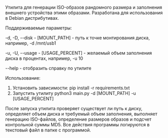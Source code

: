 Утилита для генерации ISO-образов рандомного размера и заполнения внешнего устройства этими образами.
Разработана для использования в Debian дистрибутивах.


Поддерживаемые параметры:

-d, -D, --disk - [MOUNT_PATH] - путь к точке монтирования диска, например, -d /mnt/usb1

-u, -U, --usage - [USAGE_PERCENT] - желаемый объем заполнения диска в процентах, например, -u 10

--help - отобразить справку по утилите

Использование:
1) Установить зависимости:
   pip install -r requirements.txt
2) Запустить утилиту 
   python3 main.py -d [MOUNT_PATH] -u [USAGE_PERCENT]

После запуска утилита проверяет существует ли путь к диску, определяет объем диска и требуемый объем заполнения, выполняет генерацию ISO-файлов, определение размеров образов и подсчет контрольной суммы MD5.
Все действия программы логируются в текстовый файл в папке с программой.
